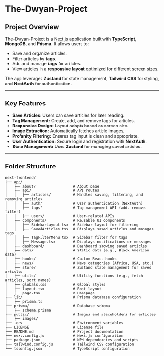 # The-Dwyan-Project

## Project Overview

The-Dwyan-Project is a [Next.js](https://nextjs.org/) application built with **TypeScript**, **MongoDB**, and **Prisma**. It allows users to:

- Save and organize articles.
- Filter articles by **tags**.
- Add and manage **tags** for articles.
- View articles in a **responsive layout** optimized for different screen sizes.

The app leverages **Zustand** for state management, **Tailwind CSS** for styling, and **NextAuth** for authentication.

---

## Key Features

- **Save Articles:** Users can save articles for later reading.
- **Tag Management:** Create, add, and remove tags for articles.
- **Responsive Design:** Layout adapts based on screen size.
- **Image Extraction:** Automatically fetches article images.
- **Profanity Filtering:** Ensures tag input is clean and appropriate.
- **User Authentication:** Secure login and registration with **NextAuth**.
- **State Management:** Uses **Zustand** for managing saved articles.

---

## Folder Structure

```plaintext
next-frontend/
├── app/
│   ├── about/                 # About page
│   ├── api/                   # API routes
│   │   ├── articles/          # Handles saving, filtering, and removing articles
│   │   ├── auth/              # User authentication (NextAuth)
│   │   ├── tags/              # Tag management API (add, remove, filter)
│   │   ├── users/             # User-related APIs
│   ├── components/            # Reusable UI components
│   │   ├── SidebarLayout.tsx  # Sidebar layout for filtering
│   │   ├── SavedArticles.tsx  # Displays saved articles and manages tags
│   │   ├── TagFilterMenu.tsx  # Sidebar filter for tags
│   │   ├── Message.tsx        # Displays notifications or messages
│   ├── dashboard/             # Dashboard showing saved articles
│   ├── data/                  # Static data (e.g., Black American data)
│   ├── hooks/                 # Custom React hooks
│   ├── news/                  # News categories (Africa, USA, etc.)
│   ├── store/                 # Zustand state management for saved articles
│   ├── utils/                 # Utility functions (e.g., fetch articles, sort names)
│   ├── globals.css            # Global styles
│   ├── layout.tsx             # Root layout
│   ├── page.tsx               # Homepage
├── lib/                       # Prisma database configuration
│   ├── prisma.ts
├── prisma/                    # Database schema
│   ├── schema.prisma
├── public/                    # Images and placeholders for articles
│   ├── images/
├── .env                       # Environment variables
├── LICENSE                    # License file
├── README.md                  # Project documentation
├── next.config.js             # Next.js configuration
├── package.json               # NPM dependencies and scripts
├── tailwind.config.js         # Tailwind CSS configuration
└── tsconfig.json              # TypeScript configuration




